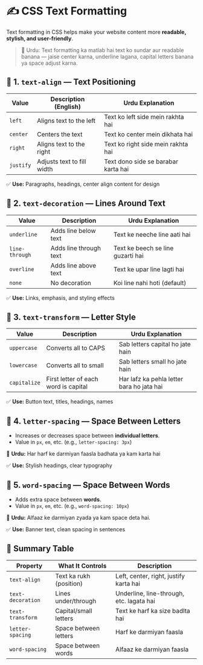 # ✍️ CSS Text Formatting 

Text formatting in CSS helps make your website content more **readable, stylish, and user-friendly**.

> 💬 Urdu: Text formatting ka matlab hai text ko sundar aur readable banana — jaise center karna, underline lagana, capital letters banana ya space adjust karna.


## 🔹 1. `text-align` — Text Positioning

| Value     | Description (English)         | Urdu Explanation               |
|-----------|-------------------------------|-------------------------------|
| `left`    | Aligns text to the left       | Text ko left side mein rakhta hai |
| `center`  | Centers the text              | Text ko center mein dikhata hai  |
| `right`   | Aligns text to the right      | Text ko right side mein rakhta hai |
| `justify` | Adjusts text to fill width    | Text dono side se barabar karta hai |

✅ **Use:** Paragraphs, headings, center align content for design



## 🔹 2. `text-decoration` — Lines Around Text

| Value           | Description              | Urdu Explanation                   |
|------------------|--------------------------|-------------------------------------|
| `underline`      | Adds line below text     | Text ke neeche line aati hai        |
| `line-through`   | Adds line through text   | Text ke beech se line guzarti hai   |
| `overline`       | Adds line above text     | Text ke upar line lagti hai         |
| `none`           | No decoration            | Koi line nahi hoti (default)        |

✅ **Use:** Links, emphasis, and styling effects



## 🔹 3. `text-transform` — Letter Style

| Value        | Description              | Urdu Explanation                    |
|--------------|--------------------------|--------------------------------------|
| `uppercase`  | Converts all to CAPS     | Sab letters capital ho jate hain     |
| `lowercase`  | Converts all to small    | Sab letters small ho jate hain       |
| `capitalize` | First letter of each word is capital | Har lafz ka pehla letter bara ho jata hai |

✅ **Use:** Button text, titles, headings, names


## 🔹 4. `letter-spacing` — Space Between Letters

- Increases or decreases space between **individual letters**.
- Value in `px`, `em`, etc. (e.g., `letter-spacing: 3px`)

💬 **Urdu:** Har harf ke darmiyan faasla badhata ya kam karta hai

✅ **Use:** Stylish headings, clear typography




## 🔹 5. `word-spacing` — Space Between Words

- Adds extra space between **words**.
- Value in `px`, `em`, etc. (e.g., `word-spacing: 10px`)

💬 **Urdu:** Alfaaz ke darmiyan zyada ya kam space deta hai.

✅ **Use:** Banner text, clean spacing in sentences




## 📌 Summary Table 

| Property         | What It Controls       |     Description                   |
|------------------|------------------------|------------------------------------|
| `text-align`     | Text ka rukh (position)| Left, center, right, justify karta hai |
| `text-decoration`| Lines under/through    | Underline, line-through, etc. lagata hai |
| `text-transform` | Capital/small letters  | Text ke harf ka size badlta hai       |
| `letter-spacing` | Space between letters  | Harf ke darmiyan faasla               |
| `word-spacing`   | Space between words    | Alfaaz ke darmiyan faasla             |



